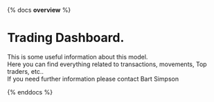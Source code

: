 {% docs __overview__ %}
# Trading Dashboard.
This is some useful information about this model.  
Here you can find everything related to transactions, movements, Top traders, etc..  
If you need further information please contact Bart Simpson

{% enddocs %}